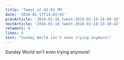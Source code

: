 ```yaml
---
title: 'Tweet at 02:03 PM'
date: '2016-01-17T14:03:05'
prevArticle: '2016-01-16_tweet-2016-01-16-14-04-18'
nextArticle: '2016-01-18_tweet-2016-01-18-13-39-43'
retweets: 0
likes: 0
text: "Sunday World isn't even trying anymore!"
---
```

Sunday World isn't even trying anymore!